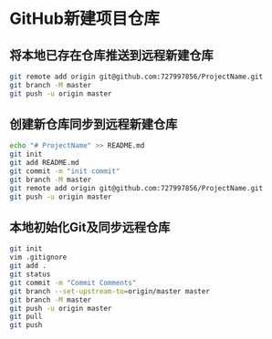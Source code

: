 # GitHub新建项目仓库

## 将本地已存在仓库推送到远程新建仓库

```bash
git remote add origin git@github.com:727997856/ProjectName.git
git branch -M master
git push -u origin master
```

## 创建新仓库同步到远程新建仓库

```bash
echo "# ProjectName" >> README.md
git init
git add README.md
git commit -m "init commit"
git branch -M master
git remote add origin git@github.com:727997856/ProjectName.git
git push -u origin master
```

## 本地初始化Git及同步远程仓库

```bash
git init
vim .gitignore
git add .
git status
git commit -m "Commit Comments"
git branch --set-upstream-to=origin/master master
git branch -M master
git push -u origin master
git pull
git push
```
